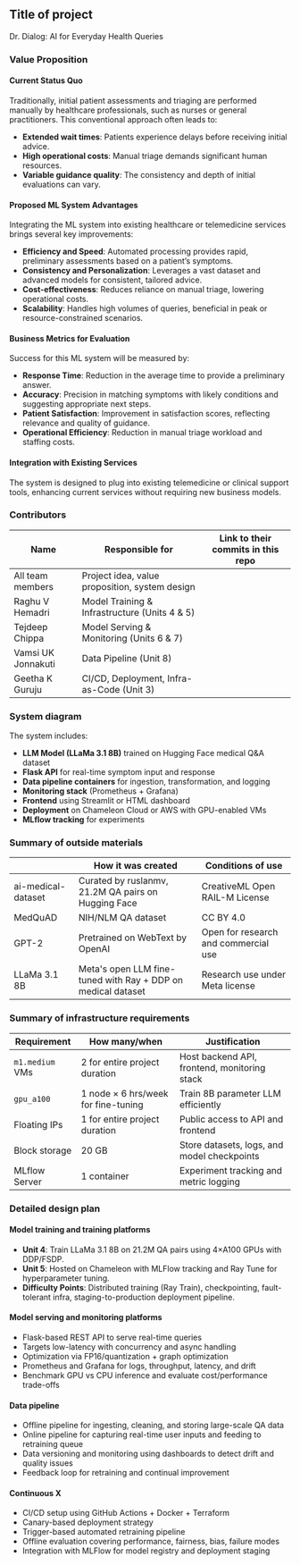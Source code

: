 
## Title of project

Dr. Dialog: AI for Everyday Health Queries

### Value Proposition

#### Current Status Quo
Traditionally, initial patient assessments and triaging are performed manually by healthcare professionals, such as nurses or general practitioners. This conventional approach often leads to:

- **Extended wait times**: Patients experience delays before receiving initial advice.
- **High operational costs**: Manual triage demands significant human resources.
- **Variable guidance quality**: The consistency and depth of initial evaluations can vary.

#### Proposed ML System Advantages
Integrating the ML system into existing healthcare or telemedicine services brings several key improvements:

- **Efficiency and Speed**: Automated processing provides rapid, preliminary assessments based on a patient’s symptoms.
- **Consistency and Personalization**: Leverages a vast dataset and advanced models for consistent, tailored advice.
- **Cost-effectiveness**: Reduces reliance on manual triage, lowering operational costs.
- **Scalability**: Handles high volumes of queries, beneficial in peak or resource-constrained scenarios.

#### Business Metrics for Evaluation
Success for this ML system will be measured by:

- **Response Time**: Reduction in the average time to provide a preliminary answer.
- **Accuracy**: Precision in matching symptoms with likely conditions and suggesting appropriate next steps.
- **Patient Satisfaction**: Improvement in satisfaction scores, reflecting relevance and quality of guidance.
- **Operational Efficiency**: Reduction in manual triage workload and staffing costs.

#### Integration with Existing Services
The system is designed to plug into existing telemedicine or clinical support tools, enhancing current services without requiring new business models.

### Contributors

| Name                            | Responsible for                                         | Link to their commits in this repo |
|---------------------------------|---------------------------------------------------------|------------------------------------|
| All team members                | Project idea, value proposition, system design          |                                    |
| Raghu V Hemadri                 | Model Training & Infrastructure (Units 4 & 5)           |                                    |
| Tejdeep Chippa                  | Model Serving & Monitoring (Units 6 & 7)                |                                    |
| Vamsi UK Jonnakuti              | Data Pipeline (Unit 8)                                  |                                    |
| Geetha K Guruju                 | CI/CD, Deployment, Infra-as-Code (Unit 3)               |                                    |

### System diagram

The system includes:
- **LLM Model (LLaMa 3.1 8B)** trained on Hugging Face medical Q&A dataset
- **Flask API** for real-time symptom input and response
- **Data pipeline containers** for ingestion, transformation, and logging
- **Monitoring stack** (Prometheus + Grafana)
- **Frontend** using Streamlit or HTML dashboard
- **Deployment** on Chameleon Cloud or AWS with GPU-enabled VMs
- **MLflow tracking** for experiments

### Summary of outside materials

|              | How it was created                                                  | Conditions of use                        |
|--------------|----------------------------------------------------------------------|------------------------------------------|
| ai-medical-dataset | Curated by ruslanmv, 21.2M QA pairs on Hugging Face            | CreativeML Open RAIL-M License           |
| MedQuAD      | NIH/NLM QA dataset                                                  | CC BY 4.0                                |
| GPT-2        | Pretrained on WebText by OpenAI                                     | Open for research and commercial use     |
| LLaMa 3.1 8B | Meta's open LLM fine-tuned with Ray + DDP on medical dataset        | Research use under Meta license          |

### Summary of infrastructure requirements

| Requirement     | How many/when                         | Justification                                         |
|-----------------|----------------------------------------|-------------------------------------------------------|
| `m1.medium` VMs | 2 for entire project duration          | Host backend API, frontend, monitoring stack          |
| `gpu_a100`      | 1 node × 6 hrs/week for fine-tuning    | Train 8B parameter LLM efficiently                    |
| Floating IPs    | 1 for entire project duration          | Public access to API and frontend                     |
| Block storage   | 20 GB                                  | Store datasets, logs, and model checkpoints           |
| MLflow Server   | 1 container                            | Experiment tracking and metric logging                |

### Detailed design plan

#### Model training and training platforms

- **Unit 4**: Train LLaMa 3.1 8B on 21.2M QA pairs using 4×A100 GPUs with DDP/FSDP.
- **Unit 5**: Hosted on Chameleon with MLFlow tracking and Ray Tune for hyperparameter tuning.
- **Difficulty Points**: Distributed training (Ray Train), checkpointing, fault-tolerant infra, staging-to-production deployment pipeline.

#### Model serving and monitoring platforms

- Flask-based REST API to serve real-time queries
- Targets low-latency with concurrency and async handling
- Optimization via FP16/quantization + graph optimization
- Prometheus and Grafana for logs, throughput, latency, and drift
- Benchmark GPU vs CPU inference and evaluate cost/performance trade-offs

#### Data pipeline

- Offline pipeline for ingesting, cleaning, and storing large-scale QA data
- Online pipeline for capturing real-time user inputs and feeding to retraining queue
- Data versioning and monitoring using dashboards to detect drift and quality issues
- Feedback loop for retraining and continual improvement

#### Continuous X

- CI/CD setup using GitHub Actions + Docker + Terraform
- Canary-based deployment strategy
- Trigger-based automated retraining pipeline
- Offline evaluation covering performance, fairness, bias, failure modes
- Integration with MLFlow for model registry and deployment staging

